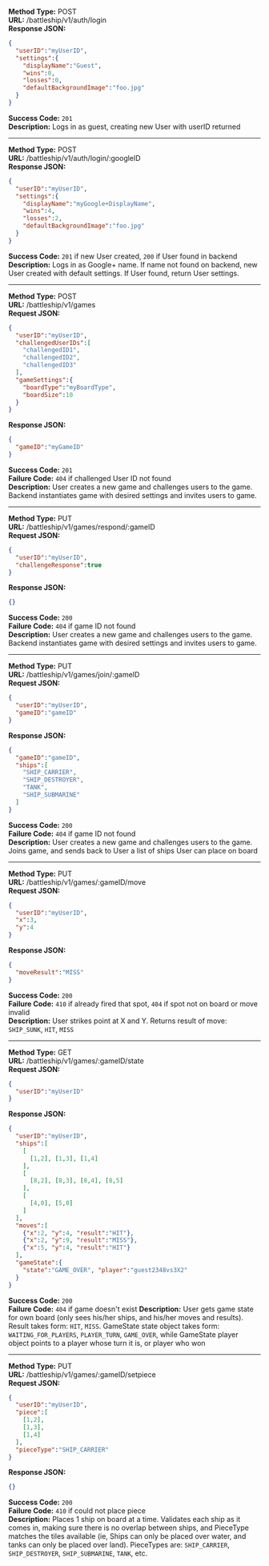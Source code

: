 **Method Type:** POST   
**URL:** /battleship/v1/auth/login   
**Response JSON:**   
```JSON
{    
  "userID":"myUserID",   
  "settings":{     
    "displayName":"Guest",   
    "wins":0,   
    "losses":0,   
    "defaultBackgroundImage":"foo.jpg"   
  }   
}
```   
**Success Code:** ```201```   
**Description:** Logs in as guest, creating new User with userID returned   

---

**Method Type:** POST   
**URL:** /battleship/v1/auth/login/:googleID   
**Response JSON:**   
```JSON
{     
  "userID":"myUserID",   
  "settings":{     
    "displayName":"myGoogle+DisplayName",   
    "wins":4,   
    "losses":2,   
    "defaultBackgroundImage":"foo.jpg"   
  }   
}
```  
**Success Code:** ```201``` if new User created, ```200``` if User found in backend   
**Description:** Logs in as Google+ name. If name not found on backend, new User created with default settings. If User found, return User settings.   

---

**Method Type:** POST   
**URL:** /battleship/v1/games   
**Request JSON:**  
```JSON 
{     
  "userID":"myUserID",   
  "challengedUserIDs":[     
    "challengedID1",   
    "challengedID2",   
    "challengedID3"   
  ],   
  "gameSettings":{     
    "boardType":"myBoardType",    
    "boardSize":10   
  }   
}   
```
**Response JSON:**
```JSON   
{    
  "gameID":"myGameID"   
}   
```
**Success Code:** ```201```  
**Failure Code:** ```404``` if challenged User ID not found   
**Description:** User creates a new game and challenges users to the game. Backend instantiates game with desired settings and invites users to game.   

---

**Method Type:** PUT   
**URL:** /battleship/v1/games/respond/:gameID  
**Request JSON:**   
```JSON
{     
  "userID":"myUserID",   
  "challengeResponse":true   
}   
```
**Response JSON:**  
```JSON 
{}   
```
**Success Code:** ```200```   
**Failure Code:** ```404``` if game ID not found   
**Description:** User creates a new game and challenges users to the game. Backend instantiates game with desired settings and invites users to game.   

---

**Method Type:** PUT   
**URL:** /battleship/v1/games/join/:gameID  
**Request JSON:**   
```JSON
{     
  "userID":"myUserID",   
  "gameID":"gameID"  
}   
```
**Response JSON:**  
```JSON 
{    
  "gameID":"gameID",
  "ships":[
    "SHIP_CARRIER",
    "SHIP_DESTROYER",
    "TANK",
    "SHIP_SUBMARINE"
  ]
}   
```
**Success Code:** ```200```   
**Failure Code:** ```404``` if game ID not found   
**Description:** User creates a new game and challenges users to the game. Joins game, and sends back to User a list of ships User can place on board  

---
**Method Type:** PUT   
**URL:** /battleship/v1/games/:gameID/move   
**Request JSON:**   
```JSON
{     
  "userID":"myUserID",   
  "x":3,   
  "y":4   
}   
```
**Response JSON:**  
```JSON
{    
  "moveResult":"MISS"   
}    
```
**Success Code:** ```200```   
**Failure Code:** ```410``` if already fired that spot, ```404``` if spot not on board or move invalid     
**Description:** User strikes point at X and Y. Returns result of move: ```SHIP_SUNK```, ```HIT```, ```MISS```   

---

**Method Type:** GET   
**URL:** /battleship/v1/games/:gameID/state   
**Request JSON:**   
```JSON
{     
  "userID":"myUserID" 
}   
```
**Response JSON:**  
```JSON
{   
  "userID":"myUserID",
  "ships":[
    [
      [1,2], [1,3], [1,4]
    ],
    [
      [8,2], [8,3], [8,4], [8,5]
    ],
    [
      [4,0], [5,0]
    ]
  ],
  "moves":[
    {"x":2, "y":4, "result":"HIT"},
    {"x":2, "y":9, "result":"MISS"},
    {"x":5, "y":4, "result":"HIT"}
  ],
  "gameState":{
    "state":"GAME_OVER", "player":"guest2348vs3X2"
  }
}    
```
**Success Code:** ```200```   
**Failure Code:** ```404``` if game doesn't exist
**Description:** User gets game state for own board (only sees his/her ships, and his/her moves and results). Result takes form: ```HIT```, ```MISS```. GameState state object takes form: ```WAITING_FOR_PLAYERS```, ```PLAYER_TURN```, ```GAME_OVER```, while GameState player object points to a player whose turn it is, or player who won


---

**Method Type:** PUT      
**URL:** /battleship/v1/games/:gameID/setpiece   
**Request JSON:**   
```JSON
{     
  "userID":"myUserID",
  "piece":[
    [1,2],
    [1,3],
    [1,4]
  ],
  "pieceType":"SHIP_CARRIER"
}   
```
**Response JSON:**  
```JSON
{}    
```
**Success Code:** ```200```   
**Failure Code:** ```410``` if could not place piece      
**Description:** Places 1 ship on board at a time. Validates each ship as it comes in, making sure there is no overlap between ships, and PieceType matches the tiles available (ie, Ships can only be placed over water, and tanks can only be placed over land). PieceTypes are: ```SHIP_CARRIER```, ```SHIP_DESTROYER```, ```SHIP_SUBMARINE```, ```TANK```, etc.


